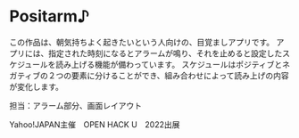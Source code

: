 # Positarm♪
この作品は、朝気持ちよく起きたいという人向けの、目覚ましアプリです。
アプリには、指定された時刻になるとアラームが鳴り、それを止めると設定したスケジュールを読み上げる機能が備わっています。
スケジュールはポジティブとネガティブの２つの要素に分けることができ、組み合わせによって読み上げの内容が変化します。

担当：アラーム部分、画面レイアウト

Yahoo!JAPAN主催　OPEN HACK U　2022出展
